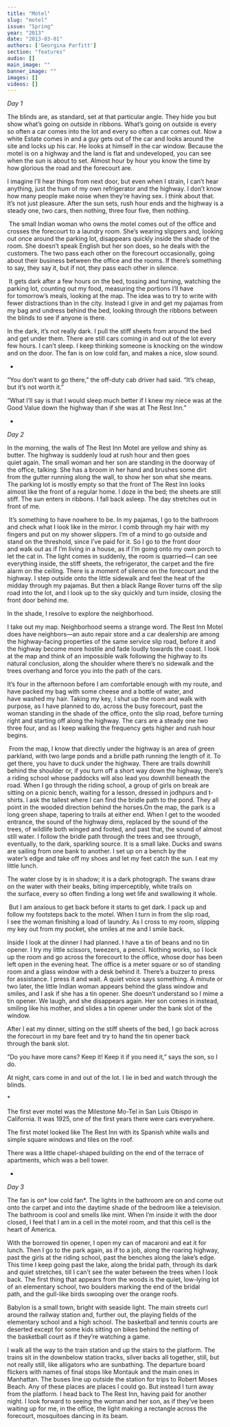 ```yaml
---
title: "Motel"
slug: "motel"
issue: "Spring"
year: "2013"
date: "2013-03-01"
authors: ['Georgina Parfitt']
section: "features"
audio: []
main_image: ""
banner_image: ""
images: []
videos: []
---
```

*Day 1*

The blinds are, as standard, set at that particular angle. They hide you but show what’s going on outside in ribbons. What’s going on outside is every so often a car comes into the lot and every so often a car comes out. Now a white Estate comes in and a guy gets out of the car and looks around the site and locks up his car. He looks at himself in the car window. Because the motel is on a highway and the land is flat and undeveloped, you can see when the sun is about to set. Almost hour by hour you know the time by how glorious the road and the forecourt are. 

I imagine I’ll hear things from next door, but even when I strain, I can’t hear anything, just the hum of my own refrigerator and the highway. I don’t know how many people make noise when they’re having sex. I think about that. It’s not just pleasure. After the sun sets, rush hour ends and the highway is a steady one, two cars, then nothing, three four five, then nothing. 

 The small Indian woman who owns the motel comes out of the office and crosses the forecourt to a laundry room. She’s wearing slippers and, looking out once around the parking lot, disappears quickly inside the shade of the room. She doesn’t speak English but her son does, so he deals with the customers. The two pass each other on the forecourt occasionally, going about their business between the office and the rooms. If there’s something to say, they say it, but if not, they pass each other in silence. 

 It gets dark after a few hours on the bed, tossing and turning, watching the parking lot, counting out my food, measuring the portions I’ll have for tomorrow’s meals, looking at the map. The idea was to try to write with fewer distractions than in the city. Instead I give in and get my pajamas from my bag and undress behind the bed, looking through the ribbons between the blinds to see if anyone is there. 

In the dark, it’s not really dark. I pull the stiff sheets from around the bed and get under them. There are still cars coming in and out of the lot every few hours. I can’t sleep. I keep thinking someone is knocking on the window and on the door. The fan is on low cold fan, and makes a nice, slow sound. 

*

“You don’t want to go there,” the off-duty cab driver had said. “It’s cheap, but it’s not worth it.”

“What I’ll say is that I would sleep much better if I knew my niece was at the Good Value down the highway than if she was at The Rest Inn.”

*

*Day 2*

In the morning, the walls of The Rest Inn Motel are yellow and shiny as butter. The highway is suddenly loud at rush hour and then goes quiet again. The small woman and her son are standing in the doorway of the office, talking. She has a broom in her hand and brushes some dirt from the gutter running along the wall, to show her son what she means. The parking lot is mostly empty so that the front of The Rest Inn looks almost like the front of a regular home. I doze in the bed; the sheets are still stiff. The sun enters in ribbons. I fall back asleep. The day stretches out in front of me. 

 It’s something to have nowhere to be. In my pajamas, I go to the bathroom and check what I look like in the mirror. I comb through my hair with my fingers and put on my shower slippers. I’m of a mind to go outside and stand on the threshold, since I’ve paid for it. So I go to the front door and walk out as if I’m living in a house, as if I’m going onto my own porch to let the cat in. The light comes in suddenly, the room is quarried—I can see everything inside, the stiff sheets, the refrigerator, the carpet and the fire alarm on the ceiling. There is a moment of silence on the forecourt and the highway. I step outside onto the little sidewalk and feel the heat of the midday through my pajamas. But then a black Range Rover turns off the slip road into the lot, and I look up to the sky quickly and turn inside, closing the front door behind me. 

In the shade, I resolve to explore the neighborhood. 

I take out my map. Neighborhood seems a strange word. The Rest Inn Motel does have neighbors—an auto repair store and a car dealership are among the highway-facing properties of the same service slip road, before it and the highway become more hostile and fade loudly towards the coast. I look at the map and think of an impossible walk following the highway to its natural conclusion, along the shoulder where there’s no sidewalk and the trees overhang and force you into the path of the cars. 

It’s four in the afternoon before I am comfortable enough with my route, and have packed my bag with some cheese and a bottle of water, and have washed my hair. Taking my key, I shut up the room and walk with purpose, as I have planned to do, across the busy forecourt, past the woman standing in the shade of the office, onto the slip road, before turning right and starting off along the highway. The cars are a steady one two three four, and as I keep walking the frequency gets higher and rush hour begins. 

 From the map, I know that directly under the highway is an area of green parkland, with two large ponds and a bridle path running the length of it. To get there, you have to duck under the highway. There are trails downhill behind the shoulder or, if you turn off a short way down the highway, there’s a riding school whose paddocks will also lead you downhill beneath the road. When I go through the riding school, a group of girls on break are sitting on a picnic bench, waiting for a lesson, dressed in jodhpurs and t-shirts. I ask the tallest where I can find the bridle path to the pond. They all point in the wooded direction behind the horses.On the map, the park is a long green shape, tapering to trails at either end. When I get to the wooded entrance, the sound of the highway dims, replaced by the sound of the trees, of wildlife both winged and footed, and past that, the sound of almost still water. I follow the bridle path through the trees and see through, eventually, to the dark, sparkling source. It is a small lake. Ducks and swans are sailing from one bank to another. I set up on a bench by the water’s edge and take off my shoes and let my feet catch the sun. I eat my little lunch. 

The water close by is in shadow; it is a dark photograph. The swans draw on the water with their beaks, biting imperceptibly, white trails on the surface, every so often finding a long wet life and swallowing it whole. 

 But I am anxious to get back before it starts to get dark. I pack up and follow my footsteps back to the motel. When I turn in from the slip road, I see the woman finishing a load of laundry. As I cross to my room, slipping my key out from my pocket, she smiles at me and I smile back.

Inside I look at the dinner I had planned. I have a tin of beans and no tin opener. I try my little scissors, tweezers, a pencil. Nothing works, so I lock up the room and go across the forecourt to the office, whose door has been left open in the evening heat. The office is a meter square or so of standing room and a glass window with a desk behind it. There’s a buzzer to press for assistance. I press it and wait. A quiet voice says something. A minute or two later, the little Indian woman appears behind the glass window and smiles, and I ask if she has a tin opener. She doesn’t understand so I mime a tin opener. We laugh, and she disappears again. Her son comes in instead, smiling like his mother, and slides a tin opener under the bank slot of the window. 

After I eat my dinner, sitting on the stiff sheets of the bed, I go back across the forecourt in my bare feet and try to hand the tin opener back through the bank slot. 

“Do you have more cans? Keep it! Keep it if you need it,” says the son, so I do. 

At night, cars come in and out of the lot. I lie in bed and watch through the blinds. 

* 

The first ever motel was the Milestone Mo-Tel in San Luis Obispo in California. It was 1925, one of the first years there were cars everywhere. 

The first motel looked like The Rest Inn with its Spanish white walls and simple square windows and tiles on the roof. 

There was a little chapel-shaped building on the end of the terrace of apartments, which was a bell tower. 

*

*Day 3*

The fan is on* low cold fan*. The lights in the bathroom are on and come out onto the carpet and into the daytime shade of the bedroom like a television. The bathroom is cool and smells like mint. When I’m inside it with the door closed, I feel that I am in a cell in the motel room, and that this cell is the heart of America. 

With the borrowed tin opener, I open my can of macaroni and eat it for lunch. Then I go to the park again, as if to a job, along the roaring highway, past the girls at the riding school, past the benches along the lake’s edge. This time I keep going past the lake, along the bridal path, through its dark and quiet stretches, till I can’t see the water between the trees when I look back. The first thing that appears from the woods is the quiet, low-lying lot of an elementary school, two boulders marking the end of the bridal path, and the gull-like birds swooping over the orange roofs. 

Babylon is a small town, bright with seaside light. The main streets curl around the railway station and, further out, the playing fields of the elementary school and a high school. The basketball and tennis courts are deserted except for some kids sitting on bikes behind the netting of the basketball court as if they’re watching a game.

I walk all the way to the train station and up the stairs to the platform. The trains sit in the downbelow station tracks, silver backs all together, still, but not really still, like alligators who are sunbathing. The departure board flickers with names of final stops like Montauk and the main ones in Manhattan. The buses line up outside the station for trips to Robert Moses Beach. Any of these places are places I could go. But instead I turn away from the platform. I head back to The Rest Inn, having paid for another night. I look forward to seeing the woman and her son, as if they’ve been waiting up for me, in the office, the light making a rectangle across the forecourt, mosquitoes dancing in its beam.

 

